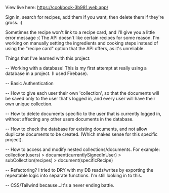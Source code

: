 View live here: https://cookbook-3b981.web.app/

Sign in, search for recipes, add them if you want, then delete them if they're gross. :)

Sometimes the recipe won't link to a recipe card, and I'll give you a little error message :(
The API doesn't like certain recipes for some reason. I'm working on manually setting the ingredients and cooking steps instead of using the "recipe card" option that the API offers, as it's unreliable. 

Things that I've learned with this project:

-- Working with a database! This is my first attempt at really using a database in a project. (I used Firebase).

-- Basic Authentication

-- How to give each user their own 'collection', so that the documents will be saved only to the user that's logged in, and every user will have their own unique collection. 

-- How to delete documents specific to the user that is currently logged in, without affecting any other users documents in the database. 

-- How to check the database for existing documents, and not allow duplicate documents to be created. (Which makes sense for this specific project).

-- How to access and modify nested collections/documents. For example: collection(users) > document(currentlySignedInUser) > subCollection(recipes) > document(specificRecipe)

-- Refactoring? I tried to DRY with my DB reads/writes by exporting the repeatable logic into separate functions. I'm still looking in to this. 

-- CSS/Tailwind because...It's a never ending battle. 
